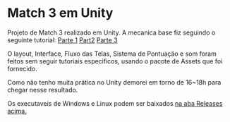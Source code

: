 # Match 3 em Unity

Projeto de Match 3 realizado em Unity. A mecanica base fiz seguindo o seguinte tutorial: [Parte 1](https://www.youtube.com/watch?v=cqJ5b5aFo5U) [Part2](https://www.youtube.com/watch?v=CR1xdoKhhtI) [Parte 3](https://www.youtube.com/watch?v=TK5M65uYQtQ)

O layout, Interface, Fluxo das Telas, Sistema de Pontuação e som foram feitos sem seguir tutoriais especificos, usando o pacote de Assets que foi fornecido.

Como não tenho muita prática no Unity demorei em torno de 16~18h para chegar nesse resultado.

Os executaveis de Windows e Linux podem ser baixados [na aba Releases acima.](https://github.com/eh-jogos/match3_test/releases/tag/entrega-teste)

